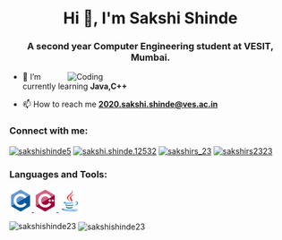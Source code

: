 <h1 align="center">Hi 👋, I'm Sakshi Shinde</h1>
<h3 align="center">A second year Computer Engineering student at VESIT, Mumbai.</h3>
<img align="right" alt="Coding" width="400" src="https://i.pinimg.com/736x/f5/b0/45/f5b045627b6c125e500fc02f42d79763.jpg">


- 🌱 I’m currently learning **Java,C++**

- 📫 How to reach me **2020.sakshi.shinde@ves.ac.in**

<h3 align="left">Connect with me:</h3>
<p align="left">
<a href="https://linkedin.com/in/sakshishinde5" target="blank"><img align="center" src="https://raw.githubusercontent.com/rahuldkjain/github-profile-readme-generator/master/src/images/icons/Social/linked-in-alt.svg" alt="sakshishinde5" height="30" width="40" /></a>
<a href="https://fb.com/sakshi.shinde.12532" target="blank"><img align="center" src="https://raw.githubusercontent.com/rahuldkjain/github-profile-readme-generator/master/src/images/icons/Social/facebook.svg" alt="sakshi.shinde.12532" height="30" width="40" /></a>
<a href="https://instagram.com/sakshirs_23" target="blank"><img align="center" src="https://raw.githubusercontent.com/rahuldkjain/github-profile-readme-generator/master/src/images/icons/Social/instagram.svg" alt="sakshirs_23" height="30" width="40" /></a>
<a href="https://www.hackerrank.com/sakshirs2323" target="blank"><img align="center" src="https://raw.githubusercontent.com/rahuldkjain/github-profile-readme-generator/master/src/images/icons/Social/hackerrank.svg" alt="sakshirs2323" height="30" width="40" /></a>
</p>

<h3 align="left">Languages and Tools:</h3>
<p align="left"> <a href="https://www.cprogramming.com/" target="_blank"> <img src="https://raw.githubusercontent.com/devicons/devicon/master/icons/c/c-original.svg" alt="c" width="40" height="40"/> </a> <a href="https://www.w3schools.com/cpp/" target="_blank"> <img src="https://raw.githubusercontent.com/devicons/devicon/master/icons/cplusplus/cplusplus-original.svg" alt="cplusplus" width="40" height="40"/> </a> <a href="https://www.java.com" target="_blank"> <img src="https://raw.githubusercontent.com/devicons/devicon/master/icons/java/java-original.svg" alt="java" width="40" height="40"/> </a> </p>

<p><img align="left" src="https://github-readme-stats.vercel.app/api/top-langs?username=sakshishinde23&show_icons=true&locale=en&layout=compact" alt="sakshishinde23" /></p>

<p>&nbsp;<img align="center" src="https://github-readme-stats.vercel.app/api?username=sakshishinde23&show_icons=true&locale=en" alt="sakshishinde23" /></p>
